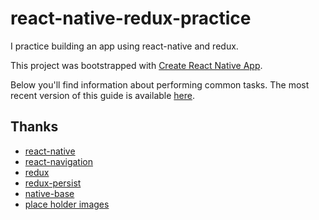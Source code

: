 # react-native-redux-practice

I practice building an app using react-native and redux.

This project was bootstrapped with [Create React Native App](https://github.com/react-community/create-react-native-app).

Below you'll find information about performing common tasks. The most recent version of this guide is available [here](https://github.com/react-community/create-react-native-app/blob/master/react-native-scripts/template/README.md).

## Thanks
- [react-native](https://facebook.github.io/react-native/)
- [react-navigation](https://reactnavigation.org/)
- [redux](http://redux.js.org/)
- [redux-persist](https://github.com/rt2zz/redux-persist)
- [native-base](http://docs.nativebase.io/)
- [place holder images](http://lorempixel.com/)
